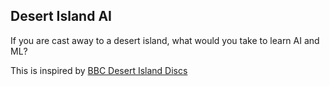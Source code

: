 ## Desert Island AI
If you are cast away to a desert island, what would you take to learn AI and ML?

This is inspired by [BBC Desert Island Discs](https://www.bbc.co.uk/programmes/b006qnmr)
